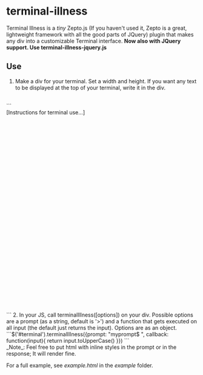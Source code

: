 terminal-illness
================

Terminal Illness is a _tiny_ Zepto.js (If you haven't used it, Zepto is a great, lightweight framework with all the good parts of JQuery) plugin that makes any div into a customizable Terminal interface. **Now also with JQuery support. Use terminal-illness-jquery.js**

Use
---

1. Make a div for your terminal. Set a width and height. If you want any text to be displayed at the top of your terminal, write it in the div.
<br />
```<div id='terminal' style="width: 400pt; height: 400pt;">[Instructions for terminal use...]</div>
```
2. In your JS, call terminalIllness([options]) on your div. Possible options are a prompt (as a string, default is '>') and a function that gets executed on all input (the default just returns the input). Options are as an object.
<br />
```$('#terminal').terminalIllness({prompt: "myprompt$ ", callback: function(input){
  return input.toUpperCase()
}})
```
<br />
_Note_: Feel free to put html with inline styles in the prompt or in the response; It will render fine.

For a full example, see *example.html* in the *example* folder. 
